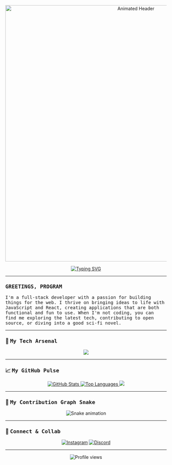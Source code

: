 <!-- 
**NOTE:** This is a template. You'll need to replace placeholders like `[Your-GitHub-Username]` with your actual information.
-->

<!-- Animated Header -->
<p align="center">
  <img src="https://raw.githubusercontent.com/born-2-code/born-2-code/main/assets/header.gif" alt="Animated Header" width="800"/>
</p>

<!-- Typing SVG Animation -->
<div align="center">
  <a href="https://git.io/typing-svg"><img src="https://readme-typing-svg.herokuapp.com?font=Fira+Code&size=25&pause=1000&color=33FF33&center=true&width=500&lines=Hey+there!+I'm+[Your Name];I'm+a+Full-Stack+App+Developer;I+turn+coffee+into+code;...and+I'm+always+learning." alt="Typing SVG" /></a>
</div>

---

### <samp> GREETINGS, PROGRAM </samp>

<samp>
I'm a full-stack developer with a passion for building things for the web. I thrive on bringing ideas to life with JavaScript and React, creating applications that are both functional and fun to use. When I'm not coding, you can find me exploring the latest tech, contributing to open source, or diving into a good sci-fi novel.
</samp>

---

### 🚀 <samp> My Tech Arsenal </samp>

<p align="center">
  <a href="https://skillicons.dev">
    <img src="https://skillicons.dev/icons?i=react,nodejs,js,ts,mongodb,express,docker,git,vscode&theme=dark" />
  </a>
</p>

---

### 📈 <samp> My GitHub Pulse </samp>

<p align="center">
  <!-- GitHub Stats Card -->
  <a href="https://github.com/[ryyUser]">
    <img src="https://github-readme-stats.vercel.app/api?username=[ryyUser]&show_icons=true&theme=dracula&hide_border=true&include_all_commits=true&count_private=true" alt="GitHub Stats"/>
  </a>
  <!-- Top Languages Card -->
  <a href="https://github.com/[Your-GitHub-Username]">
    <img src="https://github-readme-stats.vercel.app/api/top-langs/?username=[Your-GitHub-Username]&layout=compact&theme=dracula&hide_border=true" alt="Top Languages"/>
  </a>
  <!-- GitHub Streak Stats -->
  <a href="https://github-readme-streak-stats.herokuapp.com/?user=[Your-GitHub-Username]&theme=dark&hide_border=true" alt="GitHub Streak">
    <img src="https://github-readme-streak-stats.herokuapp.com/?user=[Your-GitHub-Username]&theme=dark&hide_border=true"/>
  </a>
</p>

---

### 🐍 <samp> My Contribution Graph Snake </samp>

<p align="center">
  <img src="https://github.com/[Your-GitHub-Username]/[RyyUser]/blob/output/github-contribution-grid-snake.svg" alt="Snake animation" />
</p>

---

### 🤖 <samp> Connect & Collab </samp>

<p align="center">
  <a href="https://www.instagram.com/[2mmmmmr]"><img src="https://img.shields.io/badge/Instagram-%23E4405F.svg?&style=for-the-badge&logo=instagram&logoColor=white" alt="Instagram"/></a>
  <a href="https://discord.com/users/[.1ev]"><img src="https://img.shields.io/badge/Discord-%235865F2.svg?&style=for-the-badge&logo=discord&logoColor=white" alt="Discord"/></a>
</p>

---

<p align="center">
  <img src="https://komarev.com/ghpvc/?username=[Your-GitHub-Username]&label=PROFILE+VIEWS&style=flat&color=brightgreen" alt="Profile views"/>
</p>
